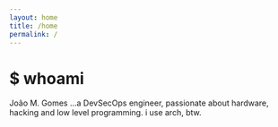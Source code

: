 ```yaml
---
layout: home
title: /home
permalink: /
---
```


# $ whoami
João M. Gomes
...a DevSecOps engineer, passionate about hardware, hacking and low level programming.
i use arch, btw.